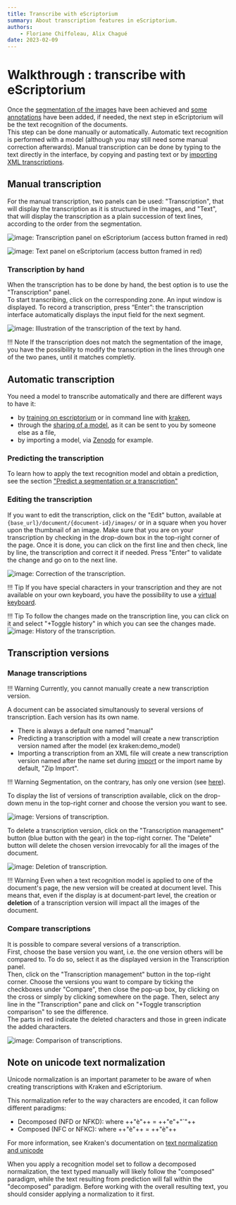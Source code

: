 ```yaml
---
title: Transcribe with eScriptorium
summary: About transcription features in eScriptorium.
authors:
    - Floriane Chiffoleau, Alix Chagué
date: 2023-02-09
---
```


# Walkthrough : transcribe with eScriptorium


Once the [segmentation of the images](walkthrough_segment.md) have been achieved and [some annotations](walkthrough_annotate.md) have been added, if needed, the next step in eScriptorium will be the text recognition of the documents.  
This step can be done manually or automatically. Automatic text recognition is performed with a model (although you may still need some manual correction afterwards). Manual transcription can be done by typing to the text directly in the interface, by copying and pasting text or by [importing XML transcriptions](walkthrough_import.md).
## Manual transcription
For the manual transcription, two panels can be used: "Transcription", that will display the transcription as it is structured in the images, and "Text", that will display the transcription as a plain succession of text lines, according to the order from the segmentation.

![image: Transcription panel on eScriptorium (access button framed in red)](img/transcribe/transcription_panel.png "Transcription panel on eScriptorium (access button framed in red)")

![image: Text panel on eScriptorium (access button framed in red)](img/transcribe/text_panel.png "Text panel on eScriptorium (access button framed in red)")

### Transcription by hand
When the transcription has to be done by hand, the best option is to use the "Transcription" panel.  
To start transcribing, click on the corresponding zone. An input window is displayed. To record a transcription, press “Enter”: the transcription interface automatically displays the input field for the next segment.

![image: Illustration of the transcription of the text by hand.](img/transcribe/by_hand.gif "Illustration of the transcription of the text by hand")

!!! Note
    If the transcription does not match the segmentation of the image, you have the possibility to modify the transcription in the lines through one of the two panes, until it matches completly.

## Automatic transcription
You need a model to transcribe automatically and there are different ways to have it: 

- by [training on escriptorium](walkthrough_train.md) or in command line with [kraken](https://kraken.re),
- through the [sharing of a model](walkthrough_collaborate.md#share-a-model), as it can be sent to you by someone else as a file,
- by importing a model, via [Zenodo](https://zenodo.org/communities/ocr_models/) for example.

### Predicting the transcription
To learn how to apply the text recognition model and obtain a prediction, see the section ["Predict a segmentation or a transcription"](walkthrough_predict.md)

### Editing the transcription
If you want to edit the transcription, click on the "Edit" button, available at `{base_url}/document/{document-id}/images/` or in a square when you hover upon the thumbnail of an image. Make sure that you are on your transcription by checking in the drop-down box in the top-right corner of the page. Once it is done, you can click on the first line and then check, line by line, the transcription and correct it if needed. Press "Enter" to validate the change and go on to the next line.

![image: Correction of the transcription.](img/transcribe/correction.gif "Correction of the transcription")

!!! Tip
    If you have special characters in your transcription and they are not available on your own keyboard, you have the possibility to use a [virtual keyboard](walkthrough_virtual_keyboard.md).

!!! Tip
    To follow the changes made on the transcription line, you can click on it and select "+Toggle history" in which you can see the changes made.
    ![image: History of the transcription.](img/transcribe/toggle_history.gif "History of the transcription")

## Transcription versions

### Manage transcriptions
!!! Warning
    Currently, you cannot manually create a new transcription version.
    
A document can be associated simultanously to several versions of transcription. Each version has its own name.  

- There is always a default one named "manual"
- Predicting a transcription with a model will create a new transcription version named after the model (ex kraken:demo_model)
- Importing a transcription from an XML file will create a new transcription version named after the name set during [import](walkthrough_import.md) or the import name by default, "Zip Import".

!!! Warning
    Segmentation, on the contrary, has only one version (see [here](walkthrough_segment.md)).

To display the list of versions of transcription available, click on the drop-down menu in the top-right corner and choose the version you want to see.

![image: Versions of transcription.](img/transcribe/transcription_version.gif "Versions of transcription")

To delete a transcription version, click on the "Transcription management" button (blue button with the gear) in the top-right corner. The "Delete" button will delete the chosen version irrevocably for all the images of the document.

![image: Deletion of transcription.](img/transcribe/delete_version.gif "Deletion of transcription")

!!! Warning
    Even when a text recognition model is applied to one of the document's page, the new version will be created at document level. This means that, even if the display is at document-part level, the creation or **deletion** of a transcription version will impact all the images of the document.

### Compare transcriptions
It is possible to compare several versions of a transcription.  
First, choose the base version you want, i.e. the one version others will be compared to. To do so, select it as the displayed version in the Transcription panel.  
Then, click on the "Transcription management" button in the top-right corner. Choose the versions you want to compare by ticking the checkboxes under "Compare", then close the pop-up box, by clicking on the cross or simply by clicking somewhere on the page. Then, select any line in the "Transcription" pane and click on "+Toggle transcription comparison" to see the difference.  
The parts in red indicate the deleted characters and those in green indicate the added characters.

![image: Comparison of transcriptions.](img/transcribe/transcription_comparison.gif "Comparison of transcriptions")

<!-- todo: move unicode text normalization to a tip page. -->
## Note on unicode text normalization

Unicode normalization is an important parameter to be aware of when creating transcriptions with Kraken and eScriptorium. 

This normalization refer to the way characters are encoded, it can follow different paradigms:

- Decomposed (NFD or NFKD): where ++"è"++ = ++"e"+"`"++
- Composed (NFC or NFKC): where ++"è"++ = ++"è"++

For more information, see Kraken's documentation on [text normalization and unicode](https://kraken.re/master/ketos.html#text-normalization-and-unicode)

When you apply a recognition model set to follow a decomposed normalization, the text typed manually will likely follow the "composed" paradigm, while the text resulting from prediction will fall within the "decomposed" paradigm. Before working with the overall resulting text, you should consider applying a normalization to it first. 
